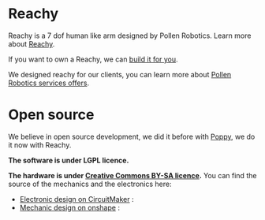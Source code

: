 # Reachy

Reachy is a 7 dof human like arm designed by Pollen Robotics. Learn more about [Reachy](https://www.pollen-robotics.com/reachy/).

If you want to own a Reachy, we can [build it for you](https://www.pollen-robotics.com/reachy/).

We designed reachy for our clients, you can learn more about [Pollen Robotics services offers](http://pollen-robotics.com/).

# Open source

We believe in open source development, we did it before with [Poppy](http://www.poppy-project.org), we do it now with Reachy.

**The software is under LGPL licence.**

**The hardware is under [Creative Commons BY-SA licence](https://creativecommons.org/licenses/by-sa/4.0/).** You can find the source of the mechanics and the electronics here:

- [Electronic design on CircuitMaker](https://workspace.circuitmaker.com/Projects/Details/Poppy-project/Hipi) :
- [Mechanic design on onshape](https://cad.onshape.com/documents/66388ae9c63cef53d76acd77) :




